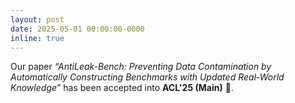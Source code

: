 ```yaml
---
layout: post
date: 2025-05-01 00:00:00-0000
inline: true
---
```


Our paper *“AntiLeak-Bench: Preventing Data Contamination by Automatically Constructing Benchmarks with Updated Real-World Knowledge”* has been accepted into **ACL'25 (Main)** 🎉.
